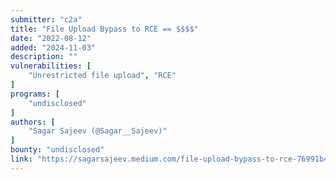 ```yaml
---
submitter: "c2a"
title: "File Upload Bypass to RCE == $$$$"
date: "2022-08-12"
added: "2024-11-03"
description: ""
vulnerabilities: [
    "Unrestricted file upload", "RCE"
]
programs: [
    "undisclosed"
]
authors: [
    "Sagar Sajeev (@Sagar__Sajeev)"
]
bounty: "undisclosed"
link: "https://sagarsajeev.medium.com/file-upload-bypass-to-rce-76991b47ad8f"
---
```




